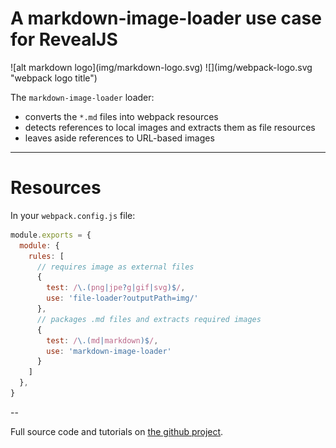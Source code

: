 # A markdown-image-loader use case for RevealJS

<div class="logos">
  <span class="md-logo">
    ![alt markdown logo](img/markdown-logo.svg)
  </span>
  <span class="webpack-logo">
    ![](img/webpack-logo.svg "webpack logo title")
  </span>
</div>

The `markdown-image-loader` loader:

* converts the `*.md` files into webpack resources
* detects references to local images and extracts them as file resources<!-- .element: class="fragment" -->
* leaves aside references to URL-based images<!-- .element: class="fragment" -->

---

# Resources

In your `webpack.config.js` file:

```js
module.exports = {
  module: {
    rules: [
      // requires image as external files
      {
        test: /\.(png|jpe?g|gif|svg)$/,
        use: 'file-loader?outputPath=img/'
      },
      // packages .md files and extracts required images
      {
        test: /\.(md|markdown)$/,
        use: 'markdown-image-loader'
      }
    ]
  },
}
```

--

Full source code and tutorials on [the github project](https://github.com/lucsorel/markdown-image-loader).
